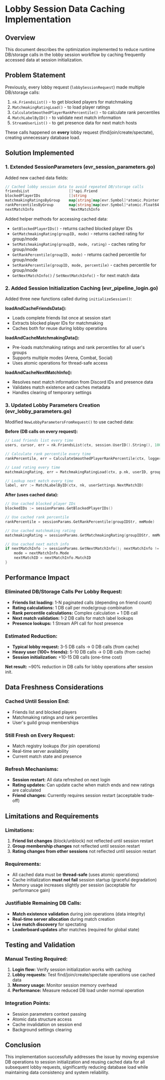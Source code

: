 # Lobby Session Data Caching Implementation

## Overview
This document describes the optimization implemented to reduce runtime DB/storage calls in the lobby session workflow by caching frequently accessed data at session initialization.

## Problem Statement
Previously, every lobby request (`lobbySessionRequest`) made multiple DB/storage calls:
1. `nk.FriendsList()` - to get blocked players for matchmaking
2. `MatchmakingRatingLoad()` - to load player ratings
3. `CalculateSmoothedPlayerRankPercentile()` - to calculate rank percentiles  
4. `MatchLabelByID()` - to validate next match information
5. `StreamUserList()` - to get presence data for next match hosts

These calls happened on **every** lobby request (find/join/create/spectate), creating unnecessary database load.

## Solution Implemented

### 1. Extended SessionParameters (evr_session_parameters.go)
Added new cached data fields:
```go
// Cached lobby session data to avoid repeated DB/storage calls
friendsList                  []*api.Friend                                  // Cached friends list loaded at session init
blockedPlayerIDs             []string                                       // Cached list of blocked player IDs from friends
matchmakingRatingsByGroup    map[string]map[evr.Symbol]*atomic.Pointer[types.Rating] // Cached matchmaking ratings by group and mode
rankPercentilesByGroup       map[string]map[evr.Symbol]*atomic.Float64      // Cached rank percentiles by group and mode
nextMatchInfo                *NextMatchInfo                                 // Cached next match information
```

Added helper methods for accessing cached data:
- `GetBlockedPlayerIDs()` - returns cached blocked player IDs
- `GetMatchmakingRating(groupID, mode)` - returns cached rating for group/mode
- `SetMatchmakingRating(groupID, mode, rating)` - caches rating for group/mode
- `GetRankPercentile(groupID, mode)` - returns cached percentile for group/mode  
- `SetRankPercentile(groupID, mode, percentile)` - caches percentile for group/mode
- `GetNextMatchInfo()` / `SetNextMatchInfo()` - for next match data

### 2. Added Session Initialization Caching (evr_pipeline_login.go)
Added three new functions called during `initializeSession()`:

**loadAndCacheFriendsData():**
- Loads complete friends list once at session start
- Extracts blocked player IDs for matchmaking
- Caches both for reuse during lobby operations

**loadAndCacheMatchmakingData():**
- Pre-loads matchmaking ratings and rank percentiles for all user's groups
- Supports multiple modes (Arena, Combat, Social)
- Uses atomic operations for thread-safe access

**loadAndCacheNextMatchInfo():**
- Resolves next match information from Discord IDs and presence data
- Validates match existence and caches metadata
- Handles clearing of temporary settings

### 3. Updated Lobby Parameters Creation (evr_lobby_parameters.go)
Modified `NewLobbyParametersFromRequest()` to use cached data:

**Before (DB calls on every request):**
```go
// Load friends list every time
users, cursor, err = nk.FriendsList(ctx, session.UserID().String(), 100, nil, cursor)

// Calculate rank percentile every time  
rankPercentile, err = CalculateSmoothedPlayerRankPercentile(ctx, logger, p.db, p.nk, userID, groupIDStr, mmMode)

// Load rating every time
matchmakingRating, err = MatchmakingRatingLoad(ctx, p.nk, userID, groupIDStr, mmMode)

// Lookup next match every time
label, err := MatchLabelByID(ctx, nk, userSettings.NextMatchID)
```

**After (uses cached data):**
```go
// Use cached blocked player IDs
blockedIDs := sessionParams.GetBlockedPlayerIDs()

// Use cached rank percentile
rankPercentile = sessionParams.GetRankPercentile(groupIDStr, mmMode)

// Use cached matchmaking rating
matchmakingRating = sessionParams.GetMatchmakingRating(groupIDStr, mmMode)

// Use cached next match info
if nextMatchInfo := sessionParams.GetNextMatchInfo(); nextMatchInfo != nil {
    mode = nextMatchInfo.Mode
    nextMatchID = nextMatchInfo.MatchID
}
```

## Performance Impact

### Eliminated DB/Storage Calls Per Lobby Request:
- **Friends list loading:** 1-N paginated calls (depending on friend count)
- **Rating calculations:** 1 DB call per mode/group combination
- **Rank percentile calculations:** Complex calculation + 1 DB call
- **Next match validation:** 1-2 DB calls for match label lookups
- **Presence lookups:** 1 Stream API call for host presence

### Estimated Reduction:
- **Typical lobby request:** 3-5 DB calls → 0 DB calls (from cache)
- **Heavy user (100+ friends):** 5-10 DB calls → 0 DB calls (from cache)
- **Session initialization:** +10-15 DB calls (one-time cost)

**Net result:** ~90% reduction in DB calls for lobby operations after session init.

## Data Freshness Considerations

### Cached Until Session End:
- Friends list and blocked players
- Matchmaking ratings and rank percentiles
- User's guild group memberships

### Still Fresh on Every Request:
- Match registry lookups (for join operations)
- Real-time server availability
- Current match state and presence

### Refresh Mechanisms:
- **Session restart:** All data refreshed on next login
- **Rating updates:** Can update cache when match ends and new ratings are calculated
- **Friend changes:** Currently requires session restart (acceptable trade-off)

## Limitations and Requirements

### Limitations:
1. **Friend list changes** (block/unblock) not reflected until session restart
2. **Group membership changes** not reflected until session restart  
3. **Rating changes from other sessions** not reflected until session restart

### Requirements:
- All cached data must be **thread-safe** (uses atomic operations)
- Cache initialization **must not fail** session startup (graceful degradation)
- Memory usage increases slightly per session (acceptable for performance gain)

### Justifiable Remaining DB Calls:
- **Match existence validation** during join operations (data integrity)
- **Real-time server allocation** during match creation
- **Live match discovery** for spectating
- **Leaderboard updates** after matches (required for global state)

## Testing and Validation

### Manual Testing Required:
1. **Login flow:** Verify session initialization works with caching
2. **Lobby requests:** Test find/join/create/spectate operations use cached data
3. **Memory usage:** Monitor session memory overhead
4. **Performance:** Measure reduced DB load under normal operation

### Integration Points:
- Session parameters context passing
- Atomic data structure access
- Cache invalidation on session end
- Background settings clearing

## Conclusion
This implementation successfully addresses the issue by moving expensive DB operations to session initialization and reusing cached data for all subsequent lobby requests, significantly reducing database load while maintaining data consistency and system reliability.